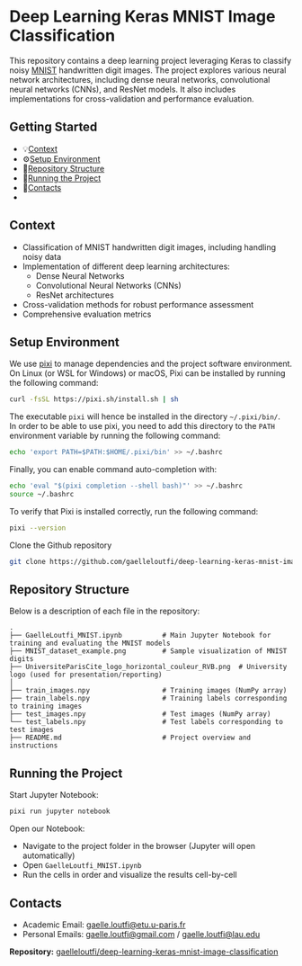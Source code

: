 # Deep Learning Keras MNIST Image Classification

This repository contains a deep learning project leveraging Keras to classify noisy [MNIST](http://yann.lecun.com/exdb/mnist/) handwritten digit images. The project explores various neural network architectures, including dense neural networks, convolutional neural networks (CNNs), and ResNet models. It also includes implementations for cross-validation and performance evaluation.

## Getting Started
- 💡[Context](https://github.com/gaelleloutfi/deep-learning-keras-mnist-image-classification/blob/main/README.md#context)
- ⚙️[Setup Environment](https://github.com/gaelleloutfi/deep-learning-keras-mnist-image-classification/blob/main/README.md#setup-environment)
- 📂[Repository Structure](https://github.com/gaelleloutfi/deep-learning-keras-mnist-image-classification/blob/main/README.md#repository-structure)
- 🚀[Running the Project](https://github.com/gaelleloutfi/deep-learning-keras-mnist-image-classification/blob/main/README.md#running-the-project)
- 💌[Contacts](https://github.com/gaelleloutfi/deep-learning-keras-mnist-image-classification/blob/main/README.md#contacts)
- 
## Context
- Classification of MNIST handwritten digit images, including handling noisy data
- Implementation of different deep learning architectures:
  - Dense Neural Networks
  - Convolutional Neural Networks (CNNs)
  - ResNet architectures
- Cross-validation methods for robust performance assessment
- Comprehensive evaluation metrics

## Setup Environment
We use [pixi](https://github.com/prefix-dev/pixi) to manage dependencies and the project software environment.  
On Linux (or WSL for Windows) or macOS, Pixi can be installed by running the following command:
```bash
curl -fsSL https://pixi.sh/install.sh | sh
```
The executable `pixi` will hence be installed in the directory `~/.pixi/bin/`.  
In order to be able to use pixi, you need to add this directory to the `PATH` environment variable by running the following command:
```bash
echo 'export PATH=$PATH:$HOME/.pixi/bin' >> ~/.bashrc
```
Finally, you can enable command auto-completion with:
```bash
echo 'eval "$(pixi completion --shell bash)"' >> ~/.bashrc
source ~/.bashrc
```
To verify that Pixi is installed correctly, run the following command:
```bash
pixi --version
```
Clone the Github repository 
```bash
git clone https://github.com/gaelleloutfi/deep-learning-keras-mnist-image-classification.git
```

## Repository Structure
Below is a description of each file in the repository:
```
.
├── GaelleLoutfi_MNIST.ipynb          # Main Jupyter Notebook for training and evaluating the MNIST models  
├── MNIST_dataset_example.png         # Sample visualization of MNIST digits  
├── UniversiteParisCite_logo_horizontal_couleur_RVB.png  # University logo (used for presentation/reporting)  
│
├── train_images.npy                  # Training images (NumPy array)  
├── train_labels.npy                  # Training labels corresponding to training images   
├── test_images.npy                   # Test images (NumPy array)  
└── test_labels.npy                   # Test labels corresponding to test images  
├── README.md                         # Project overview and instructions  
```
## Running the Project
Start Jupyter Notebook:
```bash
pixi run jupyter notebook
```
Open our Notebook:
- Navigate to the project folder in the browser (Jupyter will open automatically)
- Open `GaelleLoutfi_MNIST.ipynb`
- Run the cells in order and visualize the results cell-by-cell
## Contacts
- Academic Email: gaelle.loutfi@etu.u-paris.fr   
- Personal Emails: gaelle.loutfi@gmail.com / gaelle.loutfi@lau.edu


**Repository:** [gaelleloutfi/deep-learning-keras-mnist-image-classification](https://github.com/gaelleloutfi/deep-learning-keras-mnist-image-classification)
